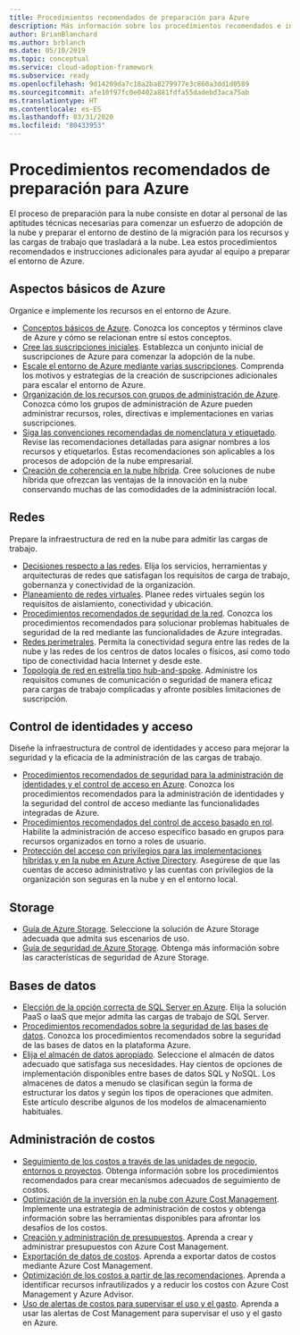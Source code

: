 ```yaml
---
title: Procedimientos recomendados de preparación para Azure
description: Más información sobre los procedimientos recomendados e instrucciones adicionales que ayudan al equipo a establecer y preparar un entorno de Azure.
author: BrianBlanchard
ms.author: brblanch
ms.date: 05/10/2019
ms.topic: conceptual
ms.service: cloud-adoption-framework
ms.subservice: ready
ms.openlocfilehash: 9d14209da7c18a2ba8279977e3c860a3dd1d0589
ms.sourcegitcommit: afe10f97fc0e0402a881fdfa55dadebd3aca75ab
ms.translationtype: HT
ms.contentlocale: es-ES
ms.lasthandoff: 03/31/2020
ms.locfileid: "80433953"
---
```

# <a name="best-practices-for-azure-readiness"></a>Procedimientos recomendados de preparación para Azure

El proceso de preparación para la nube consiste en dotar al personal de las aptitudes técnicas necesarias para comenzar un esfuerzo de adopción de la nube y preparar el entorno de destino de la migración para los recursos y las cargas de trabajo que trasladará a la nube. Lea estos procedimientos recomendados e instrucciones adicionales para ayudar al equipo a preparar el entorno de Azure.

## <a name="azure-fundamentals"></a>Aspectos básicos de Azure

Organice e implemente los recursos en el entorno de Azure.

- [Conceptos básicos de Azure](../considerations/fundamental-concepts.md). Conozca los conceptos y términos clave de Azure y cómo se relacionan entre sí estos conceptos.
- [Cree las suscripciones iniciales](./initial-subscriptions.md). Establezca un conjunto inicial de suscripciones de Azure para comenzar la adopción de la nube.
- [Escale el entorno de Azure mediante varias suscripciones](../azure-best-practices/scale-subscriptions.md). Comprenda los motivos y estrategias de la creación de suscripciones adicionales para escalar el entorno de Azure.
- [Organización de los recursos con grupos de administración de Azure](../azure-best-practices/organize-subscriptions.md). Conozca cómo los grupos de administración de Azure pueden administrar recursos, roles, directivas e implementaciones en varias suscripciones.
- [Siga las convenciones recomendadas de nomenclatura y etiquetado](../azure-best-practices/naming-and-tagging.md). Revise las recomendaciones detalladas para asignar nombres a los recursos y etiquetarlos. Estas recomendaciones son aplicables a los procesos de adopción de la nube empresarial.
- [Creación de coherencia en la nube híbrida](../considerations/hybrid-consistency.md). Cree soluciones de nube híbrida que ofrezcan las ventajas de la innovación en la nube conservando muchas de las comodidades de la administración local.

## <a name="networking"></a>Redes

Prepare la infraestructura de red en la nube para admitir las cargas de trabajo.

- [Decisiones respecto a las redes](../considerations/networking-options.md). Elija los servicios, herramientas y arquitecturas de redes que satisfagan los requisitos de carga de trabajo, gobernanza y conectividad de la organización.
- [Planeamiento de redes virtuales](https://docs.microsoft.com/azure/virtual-network/virtual-network-vnet-plan-design-arm?toc=https://docs.microsoft.com/azure/cloud-adoption-framework/toc.json&bc=https://docs.microsoft.com/azure/cloud-adoption-framework/_bread/toc.json). Planee redes virtuales según los requisitos de aislamiento, conectividad y ubicación.
- [Procedimientos recomendados de seguridad de la red](https://docs.microsoft.com/azure/security/azure-security-network-security-best-practices?toc=https://docs.microsoft.com/azure/cloud-adoption-framework/toc.json&bc=https://docs.microsoft.com/azure/cloud-adoption-framework/_bread/toc.json). Conozca los procedimientos recomendados para solucionar problemas habituales de seguridad de la red mediante las funcionalidades de Azure integradas.
- [Redes perimetrales](./perimeter-networks.md). Permita la conectividad segura entre las redes de la nube y las redes de los centros de datos locales o físicos, así como todo tipo de conectividad hacia Internet y desde este.
- [Topología de red en estrella tipo hub-and-spoke](./hub-spoke-network-topology.md). Administre los requisitos comunes de comunicación o seguridad de manera eficaz para cargas de trabajo complicadas y afronte posibles limitaciones de suscripción.

## <a name="identity-and-access-control"></a>Control de identidades y acceso

Diseñe la infraestructura de control de identidades y acceso para mejorar la seguridad y la eficacia de la administración de las cargas de trabajo.

- [Procedimientos recomendados de seguridad para la administración de identidades y el control de acceso en Azure](https://docs.microsoft.com/azure/security/azure-security-identity-management-best-practices?toc=https://docs.microsoft.com/azure/cloud-adoption-framework/toc.json&bc=https://docs.microsoft.com/azure/cloud-adoption-framework/_bread/toc.json). Conozca los procedimientos recomendados para la administración de identidades y la seguridad del control de acceso mediante las funcionalidades integradas de Azure.
- [Procedimientos recomendados del control de acceso basado en rol](../considerations/roles.md). Habilite la administración de acceso específico basado en grupos para recursos organizados en torno a roles de usuario.
- [Protección del acceso con privilegios para las implementaciones híbridas y en la nube en Azure Active Directory](https://docs.microsoft.com/azure/active-directory/users-groups-roles/directory-admin-roles-secure?toc=https://docs.microsoft.com/azure/cloud-adoption-framework/toc.json&bc=https://docs.microsoft.com/azure/cloud-adoption-framework/_bread/toc.json). Asegúrese de que las cuentas de acceso administrativo y las cuentas con privilegios de la organización son seguras en la nube y en el entorno local.

## <a name="storage"></a>Storage

- [Guía de Azure Storage](../considerations/storage-options.md). Seleccione la solución de Azure Storage adecuada que admita sus escenarios de uso.
- [Guía de seguridad de Azure Storage](https://docs.microsoft.com/azure/storage/blobs/security-recommendations?toc=https://docs.microsoft.com/azure/cloud-adoption-framework/toc.json&bc=https://docs.microsoft.com/azure/cloud-adoption-framework/_bread/toc.json). Obtenga más información sobre las características de seguridad de Azure Storage.

## <a name="databases"></a>Bases de datos

- [Elección de la opción correcta de SQL Server en Azure](https://docs.microsoft.com/azure/sql-database/sql-database-paas-vs-sql-server-iaas?toc=https://docs.microsoft.com/azure/cloud-adoption-framework/toc.json&bc=https://docs.microsoft.com/azure/cloud-adoption-framework/_bread/toc.json). Elija la solución PaaS o IaaS que mejor admita las cargas de trabajo de SQL Server.
- [Procedimientos recomendados sobre la seguridad de las bases de datos](https://docs.microsoft.com/azure/security/azure-database-security-best-practices?toc=https://docs.microsoft.com/azure/cloud-adoption-framework/toc.json&bc=https://docs.microsoft.com/azure/cloud-adoption-framework/_bread/toc.json). Conozca los procedimientos recomendados sobre la seguridad de las bases de datos en la plataforma Azure.
- [Elija el almacén de datos apropiado](https://docs.microsoft.com/azure/architecture/guide/technology-choices/data-store-overview). Seleccione el almacén de datos adecuado que satisfaga sus necesidades. Hay cientos de opciones de implementación disponibles entre bases de datos SQL y NoSQL. Los almacenes de datos a menudo se clasifican según la forma de estructurar los datos y según los tipos de operaciones que admiten. Este artículo describe algunos de los modelos de almacenamiento habituales.

## <a name="cost-management"></a>Administración de costos

- [Seguimiento de los costos a través de las unidades de negocio, entornos o proyectos](./track-costs.md). Obtenga información sobre los procedimientos recomendados para crear mecanismos adecuados de seguimiento de costos.
- [Optimización de la inversión en la nube con Azure Cost Management](https://docs.microsoft.com/azure/cost-management-billing/costs/cost-mgt-best-practices?toc=https://docs.microsoft.com/azure/cloud-adoption-framework/toc.json&bc=https://docs.microsoft.com/azure/cloud-adoption-framework/_bread/toc.json). Implemente una estrategia de administración de costos y obtenga información sobre las herramientas disponibles para afrontar los desafíos de los costos.
- [Creación y administración de presupuestos](https://docs.microsoft.com/azure/cost-management-billing/costs/tutorial-acm-create-budgets?toc=https://docs.microsoft.com/azure/cloud-adoption-framework/toc.json&bc=https://docs.microsoft.com/azure/cloud-adoption-framework/_bread/toc.json). Aprenda a crear y administrar presupuestos con Azure Cost Management.
- [Exportación de datos de costos](https://docs.microsoft.com/azure/cost-management-billing/costs/tutorial-export-acm-data?toc=https://docs.microsoft.com/azure/cloud-adoption-framework/toc.json&bc=https://docs.microsoft.com/azure/cloud-adoption-framework/_bread/toc.json). Aprenda a exportar datos de costos mediante Azure Cost Management.
- [Optimización de los costos a partir de las recomendaciones](https://docs.microsoft.com/azure/cost-management-billing/costs/tutorial-acm-opt-recommendations?toc=https://docs.microsoft.com/azure/cloud-adoption-framework/toc.json&bc=https://docs.microsoft.com/azure/cloud-adoption-framework/_bread/toc.json). Aprenda a identificar recursos infrautilizados y a reducir los costos con Azure Cost Management y Azure Advisor.
- [Uso de alertas de costos para supervisar el uso y el gasto](https://docs.microsoft.com/azure/cost-management-billing/costs/cost-mgt-alerts-monitor-usage-spending?toc=https://docs.microsoft.com/azure/cloud-adoption-framework/toc.json&bc=https://docs.microsoft.com/azure/cloud-adoption-framework/_bread/toc.json). Aprenda a usar las alertas de Cost Management para supervisar el uso y el gasto en Azure.
